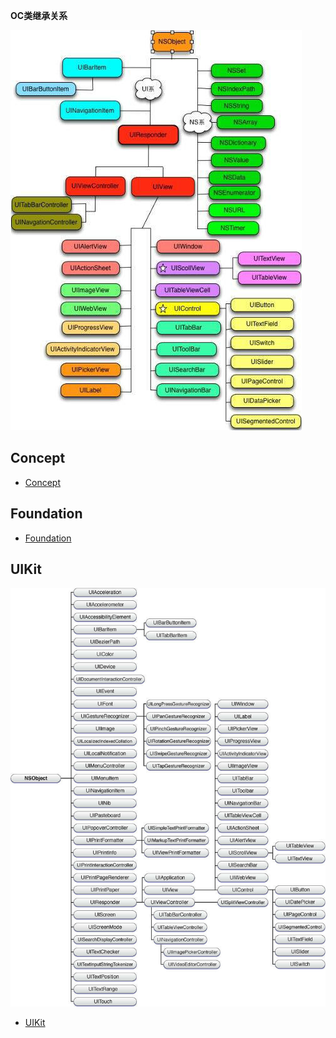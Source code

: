 **OC类继承关系**

![](./imgs/Class.jpg)

## Concept

* [Concept](https://github.com/luckyvondoit/OC_Document/blob/master/Concept/README.md)

## Foundation

* [Foundation](https://github.com/luckyvondoit/OC_Document/blob/master/Foundation/README.md)

## UIKit

![](./imgs/UIKit_Class.jpg)

* [UIKit](https://github.com/luckyvondoit/OC_Document/blob/master/UIKit/README.md)
